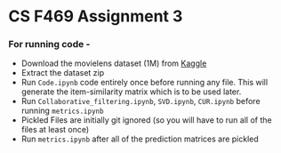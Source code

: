 # CS F469 Assignment 3

### For running code - 
- Download the movielens dataset (1M) from [Kaggle](https://grouplens.org/datasets/movielens/1m/)
- Extract the dataset zip
- Run `Code.ipynb` code entirely once before running any file. This will generate the item-similarity matrix which is to be used later.
- Run `Collaborative_filtering.ipynb`, `SVD.ipynb`, `CUR.ipynb` before running `metrics.ipynb`
- Pickled Files are initially git ignored (so you will have to run all of the files at least once)
- Run `metrics.ipynb` after all of the prediction matrices are pickled
